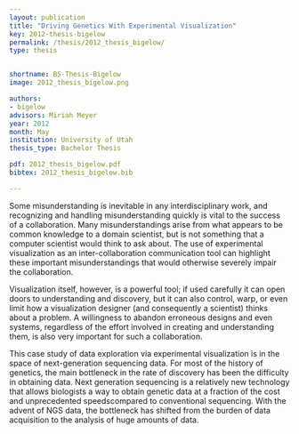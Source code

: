 ```yaml
---
layout: publication
title: "Driving Genetics With Experimental Visualization"
key: 2012-thesis-bigelow
permalink: /thesis/2012_thesis_bigelow/
type: thesis


shortname: BS-Thesis-Bigelow
image: 2012_thesis_bigelow.png

authors:
- bigelow
advisors: Miriah Meyer
year: 2012
month: May
institution: University of Utah
thesis_type: Bachelor Thesis

pdf: 2012_thesis_bigelow.pdf
bibtex: 2012_thesis_bigelow.bib

---
```


Some misunderstanding is inevitable in any interdisciplinary work, and recognizing and handling misunderstanding quickly is vital to the success of a collaboration. Many misunderstandings arise from what appears to be common knowledge to a domain scientist, but is not something that a computer scientist would think to ask about. The use of experimental visualization as an inter-collaboration communication tool can highlight these important misunderstandings that would otherwise severely impair the collaboration.

Visualization itself, however, is a powerful tool; if used carefully it can open doors to understanding and discovery, but it can also control, warp, or even limit how a visualization designer (and consequently a scientist) thinks about a problem. A willingness to abandon erroneous designs and even systems, regardless of the effort involved in creating and understanding them, is also very important for such a collaboration.

This case study of data exploration via experimental visualization is in the space of next-generation sequencing data. For most of the history of genetics, the main bottleneck in the rate of discovery has been the difficulty in obtaining data. Next generation sequencing is a relatively new technology that allows biologists a way to obtain genetic data at a fraction of the cost and unprecedented speedscompared to conventional sequencing. With the advent of NGS data, the bottleneck has shifted from the burden of data acquisition to the analysis of huge amounts of data.